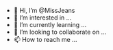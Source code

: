 - 👋 Hi, I’m @MissJeans
- 👀 I’m interested in ...
- 🌱 I’m currently learning ...
- 💞️ I’m looking to collaborate on ...
- 📫 How to reach me ...

<!---
MissJeans/MissJeans is a ✨ special ✨ repository because its `README.md` (this file) appears on your GitHub profile.
You can click the Preview link to take a look at your changes.
--->
